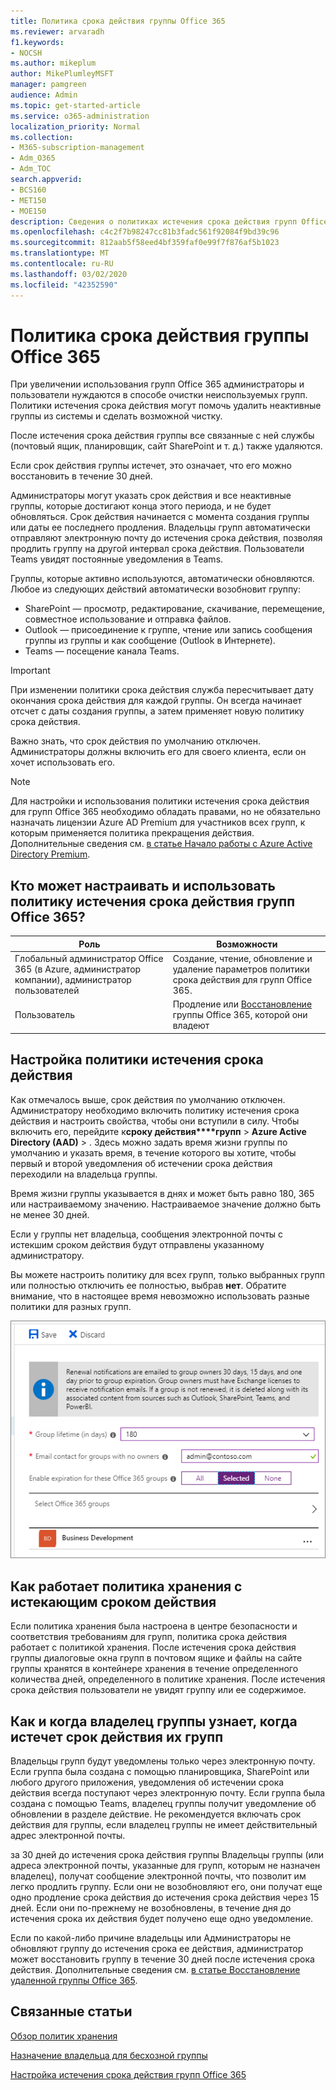 ```yaml
---
title: Политика срока действия группы Office 365
ms.reviewer: arvaradh
f1.keywords:
- NOCSH
ms.author: mikeplum
author: MikePlumleyMSFT
manager: pamgreen
audience: Admin
ms.topic: get-started-article
ms.service: o365-administration
localization_priority: Normal
ms.collection:
- M365-subscription-management
- Adm_O365
- Adm_TOC
search.appverid:
- BCS160
- MET150
- MOE150
description: Сведения о политиках истечения срока действия групп Office 365.
ms.openlocfilehash: c4c2f7b98247cc81b3fadc561f92084f9bd39c96
ms.sourcegitcommit: 812aab5f58eed4bf359faf0e99f7f876af5b1023
ms.translationtype: MT
ms.contentlocale: ru-RU
ms.lasthandoff: 03/02/2020
ms.locfileid: "42352590"
---
```

# <a name="office-365-group-expiration-policy"></a>Политика срока действия группы Office 365

При увеличении использования групп Office 365 администраторы и пользователи нуждаются в способе очистки неиспользуемых групп. Политики истечения срока действия могут помочь удалить неактивные группы из системы и сделать возможной чистку.

После истечения срока действия группы все связанные с ней службы (почтовый ящик, планировщик, сайт SharePoint и т. д.) также удаляются.

Если срок действия группы истечет, это означает, что его можно восстановить в течение 30 дней.

Администраторы могут указать срок действия и все неактивные группы, которые достигают конца этого периода, и не будет обновляться. Срок действия начинается с момента создания группы или даты ее последнего продления. Владельцы групп автоматически отправляют электронную почту до истечения срока действия, позволяя продлить группу на другой интервал срока действия. Пользователи Teams увидят постоянные уведомления в Teams.

Группы, которые активно используются, автоматически обновляются. Любое из следующих действий автоматически возобновит группу:
- SharePoint — просмотр, редактирование, скачивание, перемещение, совместное использование и отправка файлов.
- Outlook — присоединение к группе, чтение или запись сообщения группы из группы и как сообщение (Outlook в Интернете).
- Teams — посещение канала Teams.

> [!IMPORTANT]
> При изменении политики срока действия служба пересчитывает дату окончания срока действия для каждой группы. Он всегда начинает отсчет с даты создания группы, а затем применяет новую политику срока действия.

Важно знать, что срок действия по умолчанию отключен. Администраторы должны включить его для своего клиента, если он хочет использовать его.

> [!NOTE]
> Для настройки и использования политики истечения срока действия для групп Office 365 необходимо обладать правами, но не обязательно назначать лицензии Azure AD Premium для участников всех групп, к которым применяется политика прекращения действия. Дополнительные сведения см. [в статье Начало работы с Azure Active Directory Premium](https://docs.microsoft.com/azure/active-directory/active-directory-get-started-premium).

## <a name="who-can-configure-and-use-the-office-365-groups-expiration-policy"></a>Кто может настраивать и использовать политику истечения срока действия групп Office 365?

|Роль|Возможности|
|---------|---------|
|Глобальный администратор Office 365 (в Azure, администратор компании), администратор пользователей|Создание, чтение, обновление и удаление параметров политики срока действия для групп Office 365.|
|Пользователь|Продление или [Восстановление](https://docs.microsoft.com/azure/active-directory/users-groups-roles/groups-restore-deleted) группы Office 365, которой они владеют|

## <a name="how-to-set-the-expiration-policy"></a>Настройка политики истечения срока действия

Как отмечалось выше, срок действия по умолчанию отключен. Администратору необходимо включить политику истечения срока действия и настроить свойства, чтобы они вступили в силу. Чтобы включить его, перейдите к**сроку действия****групп** >  **Azure Active Directory (AAD)** > . Здесь можно задать время жизни группы по умолчанию и указать время, в течение которого вы хотите, чтобы первый и второй уведомления об истечении срока действия переходили на владельца группы.

Время жизни группы указывается в днях и может быть равно 180, 365 или настраиваемому значению. Настраиваемое значение должно быть не менее 30 дней.

Если у группы нет владельца, сообщения электронной почты с истекшим сроком действия будут отправлены указанному администратору.

Вы можете настроить политику для всех групп, только выбранных групп или полностью отключить ее полностью, выбрав **нет**. Обратите внимание, что в настоящее время невозможно использовать разные политики для разных групп.

![Снимок экрана: параметры срока действия групп в Azure Active Directory](../../media/azure-groups-expiration-settings.png)

## <a name="how-expiry-works-with-the-retention-policy"></a>Как работает политика хранения с истекающим сроком действия

Если политика хранения была настроена в центре безопасности и соответствия требованиям для групп, политика срока действия работает с политикой хранения. После истечения срока действия группы диалоговые окна групп в почтовом ящике и файлы на сайте группы хранятся в контейнере хранения в течение определенного количества дней, определенного в политике хранения. После истечения срока действия пользователи не увидят группу или ее содержимое.

## <a name="how-and-when-a-group-owner-learns-if-their-groups-are-going-to-expire"></a>Как и когда владелец группы узнает, когда истечет срок действия их групп

Владельцы групп будут уведомлены только через электронную почту. Если группа была создана с помощью планировщика, SharePoint или любого другого приложения, уведомления об истечении срока действия всегда поступают через электронную почту. Если группа была создана с помощью Teams, владелец группы получит уведомление об обновлении в разделе действие. Не рекомендуется включать срок действия для группы, если владелец группы не имеет действительный адрес электронной почты.

за 30 дней до истечения срока действия группы Владельцы группы (или адреса электронной почты, указанные для групп, которым не назначен владелец), получат сообщение электронной почты, что позволит им легко продлить группу. Если они не возобновляют его, они получат еще одно продление срока действия до истечения срока действия через 15 дней. Если они по-прежнему не возобновлены, в течение дня до истечения срока их действия будет получено еще одно уведомление.

Если по какой-либо причине владельцы или Администраторы не обновляют группу до истечения срока ее действия, администратор может восстановить группу в течение 30 дней после истечения срока действия. Дополнительные сведения см. [в статье Восстановление удаленной группы Office 365](https://support.office.com/article/restore-a-deleted-office-365-group-b7c66b59-657a-4e1a-8aa0-8163b1f4eb54).

## <a name="related-articles"></a>Связанные статьи

[Обзор политик хранения](https://support.office.com/article/5e377752-700d-4870-9b6d-12bfc12d2423)

[Назначение владельца для бесхозной группы](https://support.office.com/article/86bb3db6-8857-45d1-95c8-f6d540e45732)

[Настройка истечения срока действия групп Office 365](https://docs.microsoft.com/azure/active-directory/active-directory-groups-lifecycle-azure-portal)
